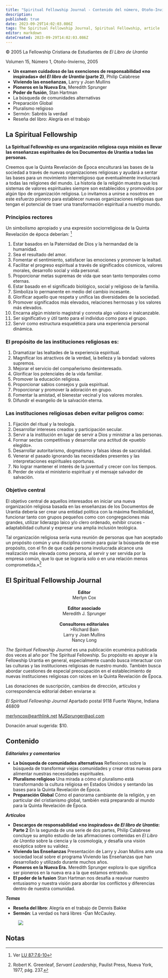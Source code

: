 ```yaml
---
title: "Spiritual Fellowship Journal - Contenido del número, Otoño-Invierno 2005"
description: 
published: true
date: 2023-09-29T14:02:03.086Z
tags: The Spiritual Fellowship Journal, Spiritual Fellowship, article
editor: markdown
dateCreated: 2023-09-29T14:02:03.086Z
---
```


<p class="v-card v-sheet theme--light grey lighten-3 px-2">© 2005 La Fellowship Cristiana de Estudiantes de <i>El Libro de Urantia</i></p>


Volumen 15, Número 1, Otoño-Invierno, 2005

- **Un examen cuidadoso de las exenciones de responsabilidad «no inspiradas» del _El libro de Urantia_ (parte 2)**, Philip Calabrese
- **Viviendo las enseñanzas**, Larry y Joan Mullins
- **Pioneros en la Nueva Era**, Meredith Sprunger
- **Poder de fusión**, Stan Hartman
- La búsqueda de comunidades alternativas
- Preparación Global
- Pluralismo religioso
- Sermón: Sabréis la verdad
- Reseña del libro: Alegría en el trabajo

## La Spiritual Fellowship

**La Spiritual Fellowship es una organización religiosa cuya misión es llevar las enseñanzas espirituales de los Documentos de Urantia a todas las personas.**

Creemos que la Quinta Revelación de Época enculturará las bases de la sociedad a través de nuevas organizaciones religiosas y ayudará a sentar las bases para un movimiento interreligioso que eventualmente involucrará a todas las religiones del mundo. La historia de la religión muestra que los sistemas de valores espirituales siempre son establecidos y promovidos por algún tipo de organización religiosa. Lo invitamos a unirse a nosotros en este esfuerzo pionero para establecer nuevas organizaciones religiosas que tengan el potencial de traer una transformación espiritual a nuestro mundo.

### Principios rectores

Un simbolismo apropiado y una expresión sociorreligiosa de la Quinta Revelación de época deberían: [^1]

1. Estar basados en la Paternidad de Dios y la hermandad de la humanidad.
2. Sea el resultado del amor.
3. Fomentar el sentimiento, satisfacer las emociones y promover la lealtad.
4. Facilitar el progreso espiritual a través de significados cósmicos, valores morales, desarrollo social y vida personal.
5. Proporcionar metas supremas de vida que sean tanto temporales como eternas.
6. Estar basado en el significado biológico, social y religioso de la familia.
7. Simboliza lo permanente en medio del cambio incesante.
8. Glorificar aquello que respeta y unifica las diversidades de la sociedad.
9. Promover significados más elevados, relaciones hermosas y los valores más elevados.
10. Encarna algún misterio magistral y connota algo valioso e inalcanzable.
11. Ser significativo y útil tanto para el individuo como para el grupo.
12. Servir como estructura esquelética para una experiencia personal dinámica.

### El propósito de las instituciones religiosas es:

1. Dramatizar las lealtades de la experiencia espiritual.
2. Magnificar los atractivos de la verdad, la belleza y la bondad: valores supremos.
3. Mejorar el servicio del compañerismo desinteresado.
4. Glorificar los potenciales de la vida familiar.
5. Promover la educación religiosa.
6. Proporcionar sabios consejos y guía espiritual.
7. Proporcionar y promover la adoración en grupo.
8. Fomentar la amistad, el bienestar vecinal y los valores morales.
9. Difundir el evangelio de la salvación eterna.

### Las instituciones religiosas deben evitar peligros como:

1. Fijación del ritual y la teología.
2. Desarrollar intereses creados y participación secular.
3. Servir a la institución en lugar de servir a Dios y ministrar a las personas.
4. Formar sectas competitivas y desarrollar una actitud de «pueblo elegido».
5. Desarrollar autoritarismo, dogmatismo y falsas ideas de sacralidad.
6. Venerar el pasado ignorando las necesidades presentes y las interpretaciones espirituales oportunas.
7. No lograr mantener el interés de la juventud y crecer con los tiempos.
8. Perder de vista el ministerio espiritual y el mensaje salvador de salvación.

### Objetivo central

El objetivo central de aquellos interesados en iniciar una nueva organización religiosa basada en las enseñanzas de los Documentos de Urantia debería ser crear una entidad política con la máxima flexibilidad, funcionar tanto con grupos pequeños como con congregaciones más grandes, utilizar liderazgo laico y/o clero ordenado, exhibir cruces -adaptabilidad cultural y expresar una amplia inclusión teológica.

Tal organización religiosa sería «una reunión de personas que han aceptado un propósito común y una disciplina común para guiar la búsqueda de ese propósito, con el fin de que cada persona involucrada alcance una realización más elevada como persona, al servir y ser servida por la empresa común, que lo que se lograría solo o en una relación menos comprometida.»[^2]

## El Spiritual Fellowship Journal

<p style="text-align:center;">
<b>Editor</b><br>
Merlyn Cox<br>
<br>
<b>Editor asociado</b><br>
Meredith J. Sprunger<br>
<br>
<b>Consultores editoriales</b><br>
>Richard Bain<br>
Larry y Joan Mullins<br>
Nancy Long
</p>

_The Spiritual Fellowship Journal_ es una publicación ecuménica publicada dos veces al año por The Spiritual Fellowship. Su propósito es apoyar a la Fellowship Urantia en general, especialmente cuando busca interactuar con las culturas y las instituciones religiosas de nuestro mundo. También busca abordar cuestiones de especial preocupación en el establecimiento de nuevas instituciones religiosas con raíces en la Quinta Revelación de Época.

Las donaciones de suscripción, cambios de dirección, artículos y correspondencia editorial deben enviarse a:

_El Spiritual Fellowship Journal_
Apartado postal 9118
Fuerte Wayne, Indiana 46809

merlyncox@earthlink.net
MJSprunger@aol.com

Donación anual sugerida: \$10.

## Contenido

***Editoriales y comentarios***

- **La búsqueda de comunidades alternativas**
	Reflexiones sobre la búsqueda de transformar viejas comunidades y crear otras nuevas para alimentar nuestras necesidades espirituales.
- **Pluralismo religioso**
	Una mirada a cómo el pluralismo está transformando la cultura religiosa en Estados Unidos y sentando las bases para la Quinta Revelación de Época.
- **Preparación Global**
	Cómo el panorama cambiante de la religión, y en particular del cristianismo global, también está preparando al mundo para la Quinta Revelación de Época.

***Artículos***

- **Descargos de responsabilidad «no inspirados» de _El libro de Urantia_: Parte 2**
	En la segunda de una serie de dos partes, Philip Calabrese concluye su amplio estudio de las afirmaciones contenidas en _El Libro de Urantia_ sobre la ciencia y la cosmología, y desafía una visión escéptica sobre su validez.
- **Viviendo las Enseñanzas**
	Presentación de Larry y Joan Mullins ante una sociedad local sobre el programa Viviendo las Enseñanzas que han desarrollado y utilizado durante muchos años.
- **Pioneros en la Nueva Era.**
	Meredith Sprunger explora lo que significa ser pioneros en la nueva era a la que estamos entrando.
- **El poder de la fusion**
	Stan Hartman nos desafía a reavivar nuestro entusiasmo y nuestra visión para abordar los conflictos y diferencias dentro de nuestra comunidad.

***Temas***

- **Reseña del libro**: Alegría en el trabajo de Dennis Bakke
- **Sermón**: La verdad os hará libres -Dan McCauley.

<figure id="Figure_1" class="image urantiapedia">
<img src="/image/article/Spiritual_Fellowship_Journal/Logo3.png">
</figure>



## Notas


[^1]: Ver [LU 87:7.6-10](/es/The_Urantia_Book/87#p7_6)

[^2]: Robert K. Greenleaf, _Servant Leadership_, Paulist Press, Nueva York, 1977, pág. 237.